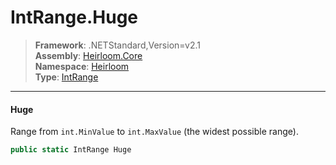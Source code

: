 # IntRange.Huge

> **Framework**: .NETStandard,Version=v2.1  
> **Assembly**: [Heirloom.Core][0]  
> **Namespace**: [Heirloom][0]  
> **Type**: [IntRange][1]  

--------------------------------------------------------------------------------

#### Huge

Range from `int.MinValue` to `int.MaxValue` (the widest possible range).

```cs
public static IntRange Huge
```

[0]: ..\Heirloom.Core.md
[1]: Heirloom.IntRange.md
